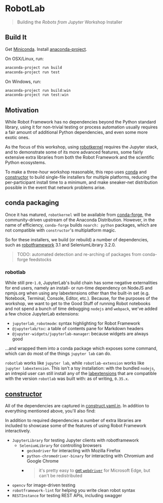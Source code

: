 # RobotLab

> Building the _Robots from Jupyter_ Workshop Installer


## Build It
Get [Miniconda][]. Install [anaconda-project][].

On OSX/Linux, run:
```bash
anaconda-project run build
anaconda-project run test
```

On Windows, run:
```bash
anaconda-project run build:win
anaconda-project run test:win
```

## Motivation

While Robot Framework has no dependencies beyond the Python standard library,
using it for non-trivial testing or process automation usually requires a fair
amount of additional Python dependencies, and even some more exotic ones.

As the focus of this workshop, using [robotkernel][] requires the Jupyter stack,
and to demonstrate some of its more advanced features, some fairly extensive
extra libraries from both the Robot Framework and the scientific Python ecosystems.

To make a three-hour workshop reasonable, this repo uses [conda][] and
[constructor][] to build single-file installers for multiple platforms, reducing
the per-participant install time to a minimum, and make sneaker-net distribution
possible in the event that network problems arise.


## conda packaging
Once it has matured, `robotkernel` will be available from [conda-forge][], the
community-driven upstream of the Anaconda Distribution.
However, in the name of efficiency, `conda-forge` builds `noarch: python`
packages, which are not compatible with `constructor`'s multiplatform magic.

So for these installers, we build (or rebuild) a number of dependencies, such
as [robotframework][] 3.1 and SeleniumLibrary 3.2.0.

> TODO: automated detection and re-arching of packages from conda-forge feedstocks

### robotlab
While still pre-`1.0`, JupyterLab's build chain has some negative externalities
for end users, namely an install- or run-time dependency on NodeJS and npmjs.org
when using any labextensions other than the built-in set (e.g. Notebook, Terminal,
Console, Editor, etc.). Because, for the purposes of the workshop, we want to
get to the Good Stuff of running Robot notebooks and not spend a bunch of time
debugging `nodejs` and `webpack`, we've added a few choice JupyterLab extensions:

- `jupyterlab_robotmode`: syntax highlighting for Robot Framework
- `@jupyterlab/toc`: a table of contents pane for Markdown headers
- `@jupyter-widgets/jupyterlab-manager`: because widgets are always good

...and wrapped them into a conda package which exposes some command, which can
do most of the things `jupyter lab` can do.

`robotlab` works like `jupyter lab`, while `robotlab-extension` works like
`jupyter labextension`. This isn't a toy installation: with the bundled `nodejs`,
an intrepid user can still install any of the [labextensions][] that are
compatible with the version `robotlab` was built with: as of writing, `0.35.x`.

## [constructor][]
All of the dependencies are captured in [construct.yaml.in][]. In addition to
everything mentioned above, you'll also find:

In addition to required dependencies a number of extra libraries are included to
showcase some of the features of using Robot Framework interactively.
- `JupyterLibrary` for testing Jupyter clients with robotframework
  - `SeleniumLibrary` for controlling browsers
    - `geckodriver` for interacting with Mozilla Firefox
    - `python-chromedriver-binary` for interacting with Chromium and Google Chrome
    - > it's pretty easy to [get `webdriver`][webdriver] for Microsoft Edge, but
        can't be redistributed
- `opencv` for image-driven testing
- `robotframework-lint` for helping you write clean robot syntax
- `RESTInstance` for testing REST APIs, including swagger


[anaconda-project]: https://github.com/anaconda-platform/anaconda-project
[conda-forge]: https://github.com/conda-forge
[robotframework]: https://github.com/robotframework/robotframework
[conda]: https://github.com/conda/conda
[constructor]: https://github.com/conda/constructor
[construct.yaml.in]: ./constructor/construct.yaml.in
[labextensions]: https://www.npmjs.com/search?q=keywords:jupyterlab-extension
[Miniconda]: https://conda.io/miniconda.html
[robotkernel]: https://github.com/robots-from-jupyter/robotkernel
[webdriver]: https://developer.microsoft.com/en-us/microsoft-edge/tools/webdriver/#downloads
